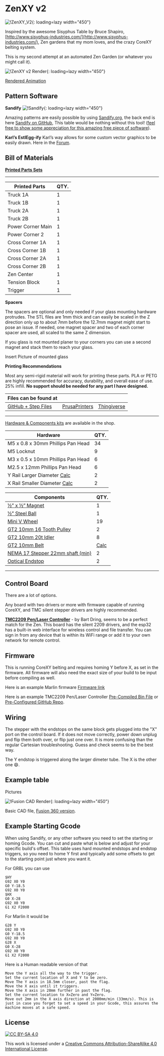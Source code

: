 # ZenXY v2

![!ZenXY_V2](https://cdn.shopify.com/s/files/1/1566/2831/files/PXL_20211029_205417321_1024x1024.jpg?v=1635739079){: loading=lazy width="450"}

Inspired by the awesome Sisyphus Table by Bruce Shapiro, [http://www.sisyphus-industries.com/](http://www.sisyphus-industries.com/), Zen gardens that my mom loves, and the crazy CoreXY belting system.

This is my second attempt at an automated Zen Garden (or whatever you might call it).

![!ZenXY v2 Render](../img/old/2021/03/XZXY-V2F-squarer.jpg){: loading=lazy width="450"}

[Rendered Animation](https://youtu.be/LmXAHtwVOIo)

## Pattern Software

**Sandify**
![!Sandify](../img/old/2019/01/screenshot-2019-01-02-1546472560.png){: loading=lazy width="450"}

Amazing patterns are easily possible by using [Sandify.org](https://sandify.org/), the back end is here [Sandify on GitHub](https://github.com/jeffeb3/sandify),
This table would be nothing without this tool! ([feel free to show some appreciation for this amazing free piece of
software](https://liberapay.com/jeffeb3/)).

**Karl’s EstlEgg-ify**
Karl’s way allows for some custom vector graphics to be easily drawn. Here in the [Forum](https://www.v1engineering.com/forum/topic/artistic-designs-with-inkscape-eggbot-tools-and-estlcam/).

## Bill of Materials

**[Printed Parts Sets](https://shop.v1engineering.com/products/zenxy-v2-printed-parts-set)**

___

| Printed Parts     | QTY. |
|-------------------|------|
| Truck 1A          | 1    |
| Truck 1B          | 1    |
| Truck 2A          | 1    |
| Truck 2B          | 1    |
| Power Corner Main | 1    |
| Power Corner 2    | 1    |
| Cross Corner 1A   | 1    |
| Cross Corner 1B   | 1    |
| Cross Corner 2A   | 1    |
| Cross Corner 2B   | 1    |
| Zen Center        | 1    |
| Tension Block     | 1    |
| Trigger           | 1    |

**Spacers**

The spacers are optional and only needed if your glass mounting hardware protrudes. The STL files are 1mm thick and can easily be scaled in the Z direction only up to about 7mm before the 12.7mm magnet might start to pose an issue. If needed, one magnet spacer and two of each corner spacer are used, all scaled to the same Z dimension.

If you glass is not mounted planer to your corners you can use a second magnet and stack them to reach your glass.

Insert Picture of mounted glass


**Printing Recommendations** 

Most any semi-rigid material will work for printing these parts. PLA or PETG are highly recommended for accuracy, durability, and overall ease of use. 25% infill. **No support should be needed for any part I have designed.**

| Files can be found at                             |                                                               |                                                     |
|---------------------------------------------------|---------------------------------------------------------------|-----------------------------------------------------|
| [GitHub + Step Files](https://github.com/V1EngineeringInc/ZenXY-v2) | [PrusaPrinters](https://www.prusaprinters.org/social/47417-ryan-z/prints) | [Thingiverse](https://www.thingiverse.com/allted/designs) |

___

[Hardware & Components kits](https://shop.v1engineering.com/collections/zenxy/products/zenxy-v2-hardware-bundle) are available in the shop.

| Hardware                          | QTY. |
|-----------------------------------|------|
| M5 x 0.8 x 30mm Phillips Pan Head | 34   |
| M5 Locknut                        | 9    |
| M3 x 0.5 x 10mm Phillips Pan Head  | 6    |
| M2.5 x 12mm Phillips Pan Head     | 6    |
| Y Rail Larger Diameter [Calc](zen2calculator.md)     | 2    |
| X Rail Smaller Diameter [Calc](zen2calculator.md)    | 2    |


| Components                       | QTY. |
|----------------------------------|------|
| [½” x ½” Magnet](https://shop.v1engineering.com/collections/zenxy/products/1-2-x-1-2-magnet)                   | 1    |
| [½” Steel Ball](https://shop.v1engineering.com/collections/zenxy/products/1-2d-steel-ball)                   | 1    |
| [Mini V Wheel](https://shop.v1engineering.com/collections/zenxy/products/v-wheel)                    | 19   |
| [GT2 10mm 16 Tooth Pulley](https://shop.v1engineering.com/collections/zenxy/products/pulley-16-tooth-gt2-10mm)         | 2    |
| [GT2 10mm 20t Idler](https://shop.v1engineering.com/collections/zenxy/products/20t-idler-gt2-10mm)               | 8    |
| [GT2 10mm Belt](https://shop.v1engineering.com/collections/zenxy/products/gt2-10mm-belt)                    | [Calc](zen2calculator.md)    |
| [NEMA 17 Stepper 22mm shaft (min)](https://shop.v1engineering.com/collections/zenxy/products/nema-17-76oz-in-steppers) | 2    |
| [Optical Endstop](https://shop.v1engineering.com/collections/zenxy/products/optical-endstop)                  | 2    |

___

## Control Board

There are a lot of options.

Any board with two drivers or more with firmware capable of running CoreXY, and TMC silent stepper drivers are highly recommended.

**[TMC2209 Pen/Laser Controller](https://www.tindie.com/products/33366583/tmc2209-penlaser-controller/)** -  by Bart Dring, seems 
to be a perfect match for the Zen. This board has the silent 2209 drivers, and the esp32 has a built-in web interface for wireless
control and file transfer. You can sign in from any device that is within its WiFi range or add it to your own network for remote control.


## Firmware

This is running CoreXY belting and requires homing Y before X, as set in the firmware. All firmware will also need the exact size of your 
build to be input before compiling as well.


Here is an example Marlin firmware [Firmware link](https://github.com/Allted/Marlin/tree/CHOOSE_VERSION)

Here is an example TMC2209 Pen/Laser Controller [Pre-Compiled Bin File](https://github.com/V1EngineeringInc/Grbl_Esp32/blob/V1EngineeringInc-AddBin/ZenXY_V2_BIN/firmware.bin) or [Pre-Configured GitHub Repo](https://github.com/V1EngineeringInc/Grbl_Esp32).

## Wiring

The stepper with the endstops on the same block gets plugged into the "X" port on the control board. If it does not move correctly, power 
down unplug and flip them both over, or flip just one over. It is more confusing than the regular Cartesian troubleshooting. Guess and check
seems to be the best way.

The Y endstop is triggered along the larger dimeter tube. The X is the other one :smile:.

## Example table

Pictures

![!Fusion CAD Render](../img/ZenTablev14.png){: loading=lazy width="450"}

Basic CAD file, [Fusion 360 version](https://a360.co/3wNh68T).

## Example Starting Gcode

When using Sandify, or any other software you need to set the starting or homing Gcode. You can cut and paste what is below and adjust for your specific build's offset. This table uses hard mounted endstops and endstop triggers, so you need to home Y first and typically add some offsets to get to the starting point just where you want it.

For GRBL you can use
```
$HY
G92 X0 Y0
G0 Y-18.5
G92 X0 Y0
$HX
G0 X-28
G92 X0 Y0
G1 X2 F2000
```

For Marlin it would be
```
G28 Y
G92 X0 Y0
G0 Y-18.5
G92 X0 Y0
G28 X
G0 X-28
G92 X0 Y0
G1 X2 F2000
```
Here is a Human readable version of that
```
Move the Y axis all the way to the trigger.
Set the current location of X and Y to be zero.
Move The Y axis in 18.5mm closer, past the flag.
Move the X axis until it triggers.
Move the X axis in 28mm further in past the flag.
Set the current location to X=Zero and Y=Zero.
Move out 2mm in the X axis direction at 2000mm/min (33mm/s). This is just in case you forget to set a speed in your Gcode, this assures the machine moves at a safe speed.
```

## License

[![CC BY-SA 4.0][cc-by-sa-shield]][cc-by-sa] 

This work is licensed under a
[Creative Commons Attribution-ShareAlike 4.0 International License][cc-by-sa].

[cc-by-sa]: http://creativecommons.org/licenses/by-sa/4.0/
[cc-by-sa-image]: https://licensebuttons.net/l/by-sa/4.0/88x31.png
[cc-by-sa-shield]: https://img.shields.io/badge/License-CC%20BY--SA%204.0-lightgrey.svg
